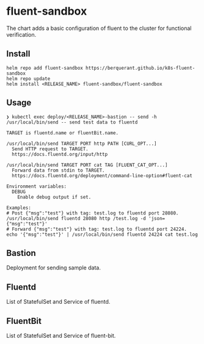 # fluent-sandbox

The chart adds a basic configuration of fluent to the cluster for functional verification.

## Install

``` shell
helm repo add fluent-sandbox https://berquerant.github.io/k8s-fluent-sandbox
helm repo update
helm install <RELEASE_NAME> fluent-sandbox/fluent-sandbox
```

## Usage

``` shell
❯ kubectl exec deploy/<RELEASE_NAME>-bastion -- send -h
/usr/local/bin/send -- send test data to fluentd

TARGET is fluentd.name or fluentBit.name.

/usr/local/bin/send TARGET PORT http PATH [CURL_OPT...]
  Send HTTP request to TARGET.
  https://docs.fluentd.org/input/http

/usr/local/bin/send TARGET PORT cat TAG [FLUENT_CAT_OPT...]
  Forward data from stdin to TARGET.
  https://docs.fluentd.org/deployment/command-line-option#fluent-cat

Environment variables:
  DEBUG
    Enable debug output if set.

Examples:
# Post {"msg":"test"} with tag: test.log to fluentd port 28080.
/usr/local/bin/send fluentd 28080 http /test.log -d 'json={"msg":"test"}'
# Forward {"msg":"test"} with tag: test.log to fluentd port 24224.
echo '{"msg":"test"}' | /usr/local/bin/send fluentd 24224 cat test.log
```

## Bastion

Deployment for sending sample data.

## Fluentd

List of StatefulSet and Service of fluentd.

## FluentBit

List of StatefulSet and Service of fluent-bit.
